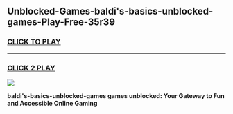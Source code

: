 
## Unblocked-Games-baldi's-basics-unblocked-games-Play-Free-35r39
<h3>
<a href="https://premium76.site?title=baldi's-basics-unblocked-games&ref=18A1">CLICK TO PLAY</a></h3>
<hr>

<h3>
<a href="https://premium76.site?title=baldi's-basics-unblocked-games&ref=18A1">CLICK 2 PLAY</a>
  
</h3>

<a href="https://premium76.site?title=baldi's-basics-unblocked-games&ref=18A1"><img src="https://clearcache.store/games.png"></a>


**baldi's-basics-unblocked-games games unblocked: Your Gateway to Fun and Accessible Online Gaming**
